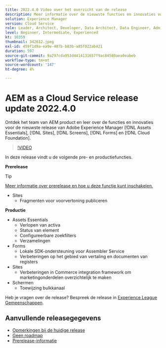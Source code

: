 ```yaml
---
title: 2022.4.0 Video over het overzicht van de release
description: Meer informatie over de nieuwste functies en innovaties voor de release 2022-4-0 voor Adobe Experience Manager [!DNL Assets Essentials], [!DNL Sites], [!DNL Screens], [!DNL Forms] en [!DNL Cloud Foundation].
solution: Experience Manager
version: Cloud Service
role: Leader, Architect, Developer, Data Architect, Data Engineer, Admin, User
level: Beginner, Intermediate, Experienced
kt: 10359
thumbnail: 342612.jpeg
exl-id: 459f1d9a-ea9e-487b-b83b-a85f022ab421
duration: 597
source-git-commit: 9a297cda953d4414131657f9ac84580aea0eabeb
workflow-type: tm+mt
source-wordcount: '147'
ht-degree: 4%

---
```


# AEM as a Cloud Service release update 2022.4.0

Ontdek het team van AEM product en leer over de functies en innovaties voor de nieuwste release van Adobe Experience Manager [!DNL Assets Essentials], [!DNL Sites], [!DNL Screens], [!DNL Forms] en [!DNL Cloud Foundation].

>[!VIDEO](https://video.tv.adobe.com/v/342612/?quality=12&learn=on)

In deze release vindt u de volgende pre- en productiefuncties.

**Prerelease**

>[!TIP]
>
>[Meer informatie over prerelease en hoe u deze functie kunt inschakelen.](https://experienceleague.adobe.com/docs/experience-manager-cloud-service/content/release-notes/prerelease.html)

* Sites
   * Fragmenten voor voorvertoning publiceren

**Productie**

* Assets Essentials
   * Verlopen van activa
   * Status van element
   * Configureerbare zoekfilters
   * Verzamelingen
* Forms
   * Lokale SDK-ondersteuning voor Assembler Service
   * Verbeteringen op het gebied van vertaling en documenten van registers
* Sites
   * Verbeteringen in Commerce integration framework om marketingonderdelen overzichtelijk te maken
* Schermen
   * Toewijzing bulkkanaal

Heb je vragen over de release?  Bespreek de release in [Experience League Gemeenschappen](https://adobe.ly/3LO0gOo).

## Aanvullende releasegegevens

* [Opmerkingen bij de huidige release](https://experienceleague.adobe.com/docs/experience-manager-cloud-service/content/release-notes/home.html)
* [Geen roadmap](https://experienceleague.adobe.com/docs/experience-manager-release-information/aem-release-updates/update-releases-roadmap.html)
* [Prerelease-informatie](https://experienceleague.adobe.com/docs/experience-manager-cloud-service/content/release-notes/prerelease.html)
